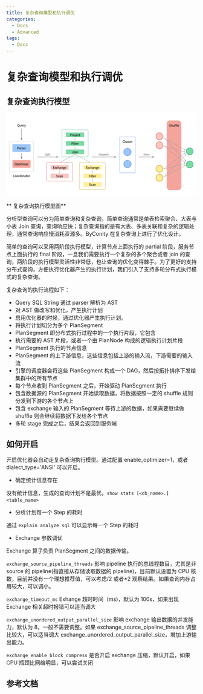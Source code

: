 ```yaml
---
title: 复杂查询模型和执行调优
categories:
  - Docs
  - Advanced
tags:
  - Docs
---
```


# 复杂查询模型和执行调优

## 复杂查询执行模型

![](./assets/复杂查询模型和执行调优/boxcnUIHT3GY66QcCm0sXdVUrxc.png)

** 复杂查询执行模型图**

分析型查询可以分为简单查询和复杂查询，简单查询通常是单表检索聚合、大表与小表 Join 查询，查询响应快；复杂查询指的是有大表、多表关联和复杂的逻辑处理，通常查询响应慢消耗资源多。ByConity 在复杂查询上进行了优化设计。

简单的查询可以采用两阶段执行模型，计算节点上面执行的 partial 阶段，服务节点上面执行的 final 阶段，一旦我们需要执行一个复杂的多个聚合或者 join 的查询，两阶段的执行模型灵活性非常低，也让查询的优化变得棘手。为了更好的支持分布式查询，方便执行优化器产生的执行计划，我们引入了支持多轮分布式执行模式的复杂查询。

复杂查询的执行流程如下：

- Query SQL String 通过 parser 解析为 AST
- 对 AST 做改写和优化，产生执行计划
- 启用优化器的时候，通过优化器产生执行计划。
- 将执行计划切分为多个 PlanSegment
- PlanSegment 即分布式执行过程中的一个执行片段，它包含
- 执行需要的 AST 片段，或者一个由 PlanNode 构成的逻辑执行计划片段
- PlanSegment 执行的节点信息
- PlanSegment 的上下游信息，这些信息包括上游的输入流，下游需要的输入流
- 引擎的调度器会将这些 PlanSegment 构成一个 DAG，然后按拓扑排序下发给集群中的所有节点
- 每个节点收到 PlanSegment 之后，开始驱动 PlanSegment 执行
- 包含数据源的 PlanSegment 开始读取数据，将数据按照一定的 shuffle 规则分发到下游的各个节点上
- 包含 exchange 输入的 PlanSegment 等待上游的数据，如果需要继续做 shuffle 则会继续将数据下发给各个节点
- 多轮 stage 完成之后，结果会返回到服务端

## 如何开启

开启优化器会自动走复杂查询执行模型。通过配置 enable_optimizer=1，或者 dialect_type='ANSI' 可以开启。

- 确定统计信息存在

没有统计信息，生成的查询计划不是最优。`show stats [<db_name>.]<table_name>`

- 分析计划每一个 Step 的耗时

通过 `explain analyze sql` 可以显示每一个 Step 的耗时

- Exchange 参数调优

Exchange 算子负责 PlanSegment 之间的数据传输。

`exchange_source_pipeline_threads` 影响 pipeline 执行的总线程数目，尤其是非 source 的 pipeline(指直接从存储读取数据的 pipeline)，目前默认设置为 CPU 核数，目前并没有一个理想推荐值，可以考虑/2 或者\*2 观察结果。如果查询内存占用较大，可以调小。

`exchange_timeout_ms` Exhange 超时时间（ms)，默认为 100s，如果出现 Exchange 相关超时报错可以适当调大

`exchange_unordered_output_parallel_size` 影响 exchange 输出数据的并发能力，默认为 8，一般不需要调整。如果 exchange_source_pipeline_threads 调整比较大，可以适当调大 exchange_unordered_output_parallel_size，增加上游输出能力。

`exchange_enable_block_compress` 是否开启 exchange 压缩，默认开启，如果 CPU 瓶颈比网络明显，可以尝试关闭

## 参考文档
